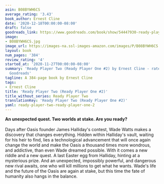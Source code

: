 ```yaml
---
asin: B08BYWH6CS
average_rating: '3.43'
book_author: Ernest Cline
date: '2020-12-18T00:00:00-08:00'
draft: false
goodreads_link: https://www.goodreads.com/book/show/54447930-ready-player-two
image:
- B08BYWH6CS.jpg
image_url: https://images-na.ssl-images-amazon.com/images/P/B08BYWH6CS.01._SCLZZZZZZZ.jpg
layout: book
num_pages: '384'
review_rating: '4'
started_at: '2020-11-27T00:00:00-08:00'
summary: 'Ready Player Two (Ready Player One #2) by Ernest Cline - rated 3.43/5 on
  Goodreads'
tagline: A 384-page book by Ernest Cline
tags:
- Ernest Cline
title: 'Ready Player Two (Ready Player One #2)'
title_without_series: Ready Player Two
translationKey: 'Ready Player Two (Ready Player One #2)'
yaml: ready-player-two-ready-player-one-2
---
```


<b>An unexpected quest. Two worlds at stake. Are you ready?</b><br /><br />Days after Oasis founder James Halliday's contest, Wade Watts makes a discovery that changes everything. Hidden within Halliday's vault, waiting for his heir to find, lies a technological advancement that will once again change the world and make the Oasis a thousand times more wondrous, and addictive, than even Wade dreamed possible. With it comes a new riddle and a new quest. A last Easter egg from Halliday, hinting at a mysterious prize. And an unexpected, impossibly powerful, and dangerous new rival awaits, one who will kill millions to get what he wants. Wade's life and the future of the Oasis are again at stake, but this time the fate of humanity also hangs in the balance.